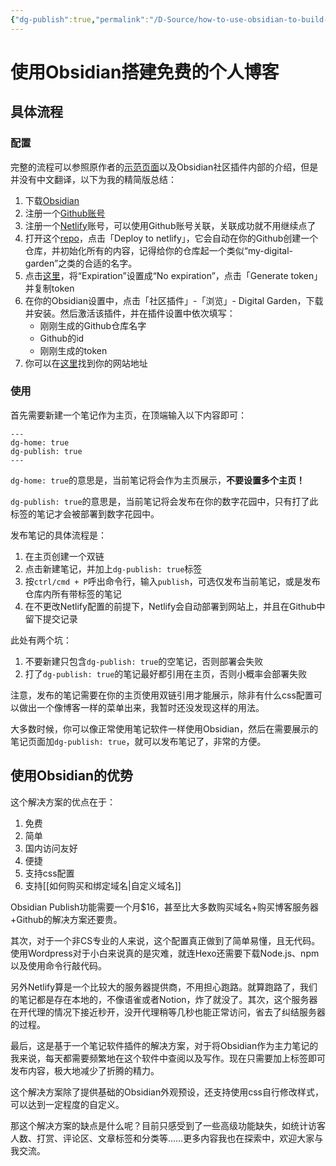 ```yaml
---
{"dg-publish":true,"permalink":"/D-Source/how-to-use-obsidian-to-build-personal-blog/","created":"2022-06-16T18:04:33.000+08:00","updated":"2022-06-16T18:04:33.000+08:00"}
---
```


# 使用Obsidian搭建免费的个人博客
## 具体流程
### 配置
完整的流程可以参照原作者的[示范页面](https://notes.ole.dev/set-up-your-digital-garden/)以及Obsidian社区插件内部的介绍，但是并没有中文翻译，以下为我的精简版总结：
1. 下载[Obsidian](https://obsidian.md)
2. 注册一个[Github账号](https://github.com/signup)
3. 注册一个[Netlify](https://app.netlify.com/)账号，可以使用Github账号关联，关联成功就不用继续点了
4. 打开这个[repo](https://github.com/oleeskild/digitalgarden)，点击「Deploy to netlify」，它会自动在你的Github创建一个仓库，并初始化所有的内容，记得给你的仓库起一个类似“my-digital-garden”之类的合适的名字。
5. 点击[这里](https://github.com/settings/tokens/new?scopes=repo)，将“Expiration”设置成“No expiration”，点击「Generate token」并复制token
6. 在你的Obsidian设置中，点击「社区插件」-「浏览」- Digital Garden，下载并安装。然后激活该插件，并在插件设置中依次填写：
	- 刚刚生成的Github仓库名字
	- Github的id
	- 刚刚生成的token
7. 你可以在[这里](https://app.netlify.com/sites/)找到你的网站地址

### 使用
首先需要新建一个笔记作为主页，在顶端输入以下内容即可：
```
---
dg-home: true
dg-publish: true
---
```
`dg-home: true`的意思是，当前笔记将会作为主页展示，**不要设置多个主页！**

`dg-publish: true`的意思是，当前笔记将会发布在你的数字花园中，只有打了此标签的笔记才会被部署到数字花园中。

发布笔记的具体流程是：
1. 在主页创建一个双链
2. 点击新建笔记，并加上`dg-publish: true`标签
3. 按`ctrl/cmd + P`呼出命令行，输入`publish`，可选仅发布当前笔记，或是发布仓库内所有带标签的笔记
4. 在不更改Netlify配置的前提下，Netlify会自动部署到网站上，并且在Github中留下提交记录

此处有两个坑：
1. 不要新建只包含`dg-publish: true`的空笔记，否则部署会失败
2. 打了`dg-publish: true`的笔记最好都引用在主页，否则小概率会部署失败

注意，发布的笔记需要在你的主页使用双链引用才能展示，除非有什么css配置可以做出一个像博客一样的菜单出来，我暂时还没发现这样的用法。

大多数时候，你可以像正常使用笔记软件一样使用Obsidian，然后在需要展示的笔记页面加`dg-publish: true`，就可以发布笔记了，非常的方便。


## 使用Obsidian的优势

这个解决方案的优点在于：
1. 免费
2. 简单
3. 国内访问友好
4. 便捷
5. 支持css配置
6. 支持[[如何购买和绑定域名\|自定义域名]]

Obsidian Publish功能需要一个月$16，甚至比大多数购买域名+购买博客服务器+Github的解决方案还要贵。

其次，对于一个非CS专业的人来说，这个配置真正做到了简单易懂，且无代码。使用Wordpress对于小白来说真的是灾难，就连Hexo还需要下载Node.js、npm以及使用命令行敲代码。

另外Netlify算是一个比较大的服务器提供商，不用担心跑路。就算跑路了，我们的笔记都是存在本地的，不像语雀或者Notion，炸了就没了。其次，这个服务器在开代理的情况下接近秒开，没开代理稍等几秒也能正常访问，省去了纠结服务器的过程。

最后，这是基于一个笔记软件插件的解决方案，对于将Obsidian作为主力笔记的我来说，每天都需要频繁地在这个软件中查阅以及写作。现在只需要加上标签即可发布内容，极大地减少了折腾的精力。

这个解决方案除了提供基础的Obsidian外观预设，还支持使用css自行修改样式，可以达到一定程度的自定义。

那这个解决方案的缺点是什么呢？目前只感受到了一些高级功能缺失，如统计访客人数、打赏、评论区、文章标签和分类等……更多内容我也在探索中，欢迎大家与我交流。